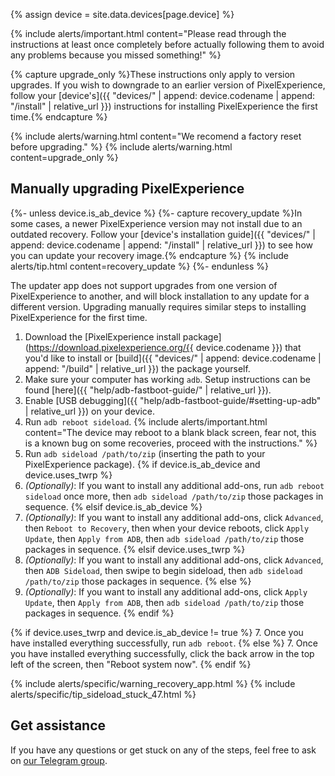 {% assign device = site.data.devices[page.device] %}

{% include alerts/important.html content="Please read through the instructions at least once completely before actually following them to avoid any problems because you missed something!" %}

{% capture upgrade_only %}These instructions only apply to version upgrades. If you wish to downgrade to an earlier version of PixelExperience, follow your [device's]({{ "devices/" | append: device.codename | append: "/install" | relative_url }}) instructions for installing PixelExperience the first time.{% endcapture %}

{% include alerts/warning.html content="We recomend a factory reset before upgrading." %}
{% include alerts/warning.html content=upgrade_only %}

## Manually upgrading PixelExperience

{%- unless device.is_ab_device %}
{%- capture recovery_update %}In some cases, a newer PixelExperience version may not install due to an outdated recovery.
Follow your [device's installation guide]({{ "devices/" | append: device.codename | append: "/install" | relative_url }}) to see how you can update your recovery image.{% endcapture %}
{% include alerts/tip.html content=recovery_update %}
{%- endunless %}

The updater app does not support upgrades from one version of PixelExperience to another, and will block installation to any update for a different version. Upgrading manually requires similar steps to installing PixelExperience for the first time.

1. Download the [PixelExperience install package](https://download.pixelexperience.org/{{ device.codename }}) that you'd like to install or [build]({{ "devices/" | append: device.codename | append: "/build" | relative_url }}) the package yourself.
2. Make sure your computer has working `adb`. Setup instructions can be found [here]({{ "help/adb-fastboot-guide/" | relative_url }}).
3. Enable [USB debugging]({{ "help/adb-fastboot-guide/#setting-up-adb" | relative_url }}) on your device.
4. Run `adb reboot sideload`.
    {% include alerts/important.html content="The device may reboot to a blank black screen, fear not, this is a known bug on some recoveries, proceed with the instructions." %}
5. Run `adb sideload /path/to/zip` (inserting the path to your PixelExperience package).
{% if device.is_ab_device and device.uses_twrp %}
6. _(Optionally)_: If you want to install any additional add-ons, run `adb reboot sideload` once more, then `adb sideload /path/to/zip` those packages in sequence.
{% elsif device.is_ab_device %}
6. _(Optionally)_: If you want to install any additional add-ons, click `Advanced`, then `Reboot to Recovery`, then when your device reboots, click `Apply Update`, then `Apply from ADB`, then `adb sideload /path/to/zip` those packages in sequence.
{% elsif device.uses_twrp %}
6. _(Optionally)_: If you want to install any additional add-ons, click `Advanced`, then `ADB Sideload`, then swipe to begin sideload, then `adb sideload /path/to/zip` those packages in sequence.
{% else %}
6. _(Optionally)_: If you want to install any additional add-ons, click `Apply Update`, then `Apply from ADB`, then `adb sideload /path/to/zip` those packages in sequence.
{% endif %}

{% if device.uses_twrp and device.is_ab_device != true %}
7. Once you have installed everything successfully, run `adb reboot`.
{% else %}
7. Once you have installed everything successfully, click the back arrow in the top left of the screen, then "Reboot system now".
{% endif %}

{% include alerts/specific/warning_recovery_app.html %}
{% include alerts/specific/tip_sideload_stuck_47.html %}

## Get assistance

If you have any questions or get stuck on any of the steps, feel free to ask on [our Telegram group](https://t.me/pixelexperiencechat).
